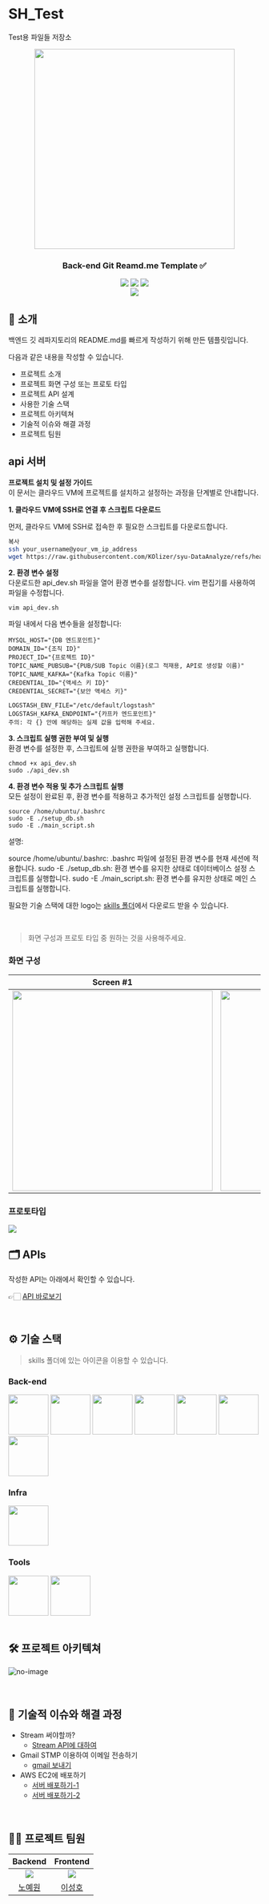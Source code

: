 # SH_Test
 Test용 파일들 저장소
<div align="center">

<!-- logo -->
<img src="https://user-images.githubusercontent.com/80824750/208554611-f8277015-12e8-48d2-b2cc-d09d67f03c02.png" width="400"/>

### Back-end Git Reamd.me Template ✅

[<img src="https://img.shields.io/badge/-readme.md-important?style=flat&logo=google-chrome&logoColor=white" />]() [<img src="https://img.shields.io/badge/-tech blog-blue?style=flat&logo=google-chrome&logoColor=white" />]() [<img src="https://img.shields.io/badge/release-v0.0.0-yellow?style=flat&logo=google-chrome&logoColor=white" />]() 
<br/> [<img src="https://img.shields.io/badge/프로젝트 기간-2022.12.10~2022.12.19-green?style=flat&logo=&logoColor=white" />]()

</div> 

## 📝 소개
백엔드 깃 레파지토리의 README.md를 빠르게 작성하기 위해 만든 템플릿입니다.

다음과 같은 내용을 작성할 수 있습니다.
- 프로젝트 소개
- 프로젝트 화면 구성 또는 프로토 타입
- 프로젝트 API 설계
- 사용한 기술 스택
- 프로젝트 아키텍쳐
- 기술적 이슈와 해결 과정
- 프로젝트 팀원
## api 서버<br />
**프로젝트 설치 및 설정 가이드**<br />
이 문서는 클라우드 VM에 프로젝트를 설치하고 설정하는 과정을 단계별로 안내합니다.

**1. 클라우드 VM에 SSH로 연결 후 스크립트 다운로드**

먼저, 클라우드 VM에 SSH로 접속한 후 필요한 스크립트를 다운로드합니다.

```bash
복사
ssh your_username@your_vm_ip_address
wget https://raw.githubusercontent.com/KOlizer/syu-DataAnalyze/refs/heads/main/ApiServer/api_dev.sh
```
**2. 환경 변수 설정**<br />
다운로드한 api_dev.sh 파일을 열어 환경 변수를 설정합니다. vim 편집기를 사용하여 파일을 수정합니다.

```
vim api_dev.sh
```

파일 내에서 다음 변수들을 설정합니다:

```
MYSQL_HOST="{DB 엔드포인트}"
DOMAIN_ID="{조직 ID}"
PROJECT_ID="{프로젝트 ID}"
TOPIC_NAME_PUBSUB="{PUB/SUB Topic 이름}(로그 적재용, API로 생성할 이름)"
TOPIC_NAME_KAFKA="{Kafka Topic 이름}"
CREDENTIAL_ID="{액세스 키 ID}"
CREDENTIAL_SECRET="{보안 액세스 키}"

LOGSTASH_ENV_FILE="/etc/default/logstash"
LOGSTASH_KAFKA_ENDPOINT="{카프카 엔드포인트}"
주의: 각 {} 안에 해당하는 실제 값을 입력해 주세요.
```

**3. 스크립트 실행 권한 부여 및 실행**
<br />
환경 변수를 설정한 후, 스크립트에 실행 권한을 부여하고 실행합니다.

```
chmod +x api_dev.sh
sudo ./api_dev.sh
```


**4. 환경 변수 적용 및 추가 스크립트 실행**
<br />
모든 설정이 완료된 후, 환경 변수를 적용하고 추가적인 설정 스크립트를 실행합니다.

```
source /home/ubuntu/.bashrc
sudo -E ./setup_db.sh
sudo -E ./main_script.sh
```


설명:

source /home/ubuntu/.bashrc: .bashrc 파일에 설정된 환경 변수를 현재 세션에 적용합니다.
sudo -E ./setup_db.sh: 환경 변수를 유지한 상태로 데이터베이스 설정 스크립트를 실행합니다.
sudo -E ./main_script.sh: 환경 변수를 유지한 상태로 메인 스크립트를 실행합니다.


필요한 기술 스택에 대한 logo는 [skills 폴더](/skills/)에서 다운로드 받을 수 있습니다.

<br />

> 화면 구성과 프로토 타입 중 원하는 것을 사용해주세요.

### 화면 구성
|Screen #1|Screen #2|
|:---:|:---:|
|<img src="https://user-images.githubusercontent.com/80824750/208456048-acbf44a8-cd71-4132-b35a-500047adbe1c.gif" width="400"/>|<img src="https://user-images.githubusercontent.com/80824750/208456234-fb5fe434-aa65-4d7a-b955-89098d5bbe0b.gif" width="400"/>|

### 프로토타입
<img src="https://user-images.githubusercontent.com/80824750/208454673-0449e49c-57c6-4a6b-86cf-66c5b1e623dc.png">

<br />

## 🗂️ APIs
작성한 API는 아래에서 확인할 수 있습니다.

👉🏻 [API 바로보기](/backend/APIs.md)


<br />

## ⚙ 기술 스택
> skills 폴더에 있는 아이콘을 이용할 수 있습니다.
### Back-end
<div>
<img src="https://github.com/yewon-Noh/readme-template/blob/main/skills/Java.png?raw=true" width="80">
<img src="https://github.com/yewon-Noh/readme-template/blob/main/skills/SpringBoot.png?raw=true" width="80">
<img src="https://github.com/yewon-Noh/readme-template/blob/main/skills/SpringSecurity.png?raw=true" width="80">
<img src="https://github.com/yewon-Noh/readme-template/blob/main/skills/SpringDataJPA.png?raw=true" width="80">
<img src="https://github.com/yewon-Noh/readme-template/blob/main/skills/Mysql.png?raw=true" width="80">
<img src="https://github.com/yewon-Noh/readme-template/blob/main/skills/Ajax.png?raw=true" width="80">
<img src="https://github.com/yewon-Noh/readme-template/blob/main/skills/Thymeleaf.png?raw=true" width="80">
</div>

### Infra
<div>
<img src="https://github.com/yewon-Noh/readme-template/blob/main/skills/AWSEC2.png?raw=true" width="80">
</div>

### Tools
<div>
<img src="https://github.com/yewon-Noh/readme-template/blob/main/skills/Github.png?raw=true" width="80">
<img src="https://github.com/yewon-Noh/readme-template/blob/main/skills/Notion.png?raw=true" width="80">
</div>

<br />

## 🛠️ 프로젝트 아키텍쳐
![no-image](https://user-images.githubusercontent.com/80824750/208294567-738dd273-e137-4bbf-8307-aff64258fe03.png)



<br />

## 🤔 기술적 이슈와 해결 과정
- Stream 써야할까?
    - [Stream API에 대하여](https://velog.io/@yewo2nn16/Java-Stream-API)
- Gmail STMP 이용하여 이메일 전송하기
    - [gmail 보내기](https://velog.io/@yewo2nn16/Email-이메일-전송하기with-첨부파일)
- AWS EC2에 배포하기
    - [서버 배포하기-1](https://velog.io/@yewo2nn16/SpringBoot-서버-배포)
    - [서버 배포하기-2](https://velog.io/@yewo2nn16/SpringBoot-서버-배포-인텔리제이에서-jar-파일-빌드해서-배포하기)


<br />

## 💁‍♂️ 프로젝트 팀원
|Backend|Frontend|
|:---:|:---:|
| ![](https://github.com/yewon-Noh.png?size=120) | ![](https://github.com/SeongHo-C.png?size=120) |
|[노예원](https://github.com/yewon-Noh)|[이성호](https://github.com/SeongHo-C)|

